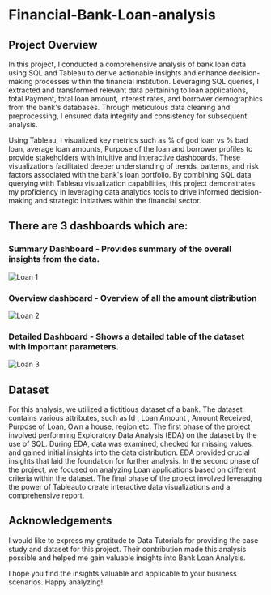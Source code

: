 # Financial-Bank-Loan-analysis
## Project Overview
In this project, I conducted a comprehensive analysis of bank loan data using SQL and Tableau to derive actionable insights and enhance decision-making processes within the financial institution. Leveraging SQL queries, I extracted and transformed relevant data pertaining to loan applications, total Payment, total loan amount, interest rates, and borrower demographics from the bank's databases. Through meticulous data cleaning and preprocessing, I ensured data integrity and consistency for subsequent analysis.

Using Tableau, I visualized key metrics such as % of god loan vs % bad loan, average loan amounts, Purpose of the loan and borrower profiles to provide stakeholders with intuitive and interactive dashboards. These visualizations facilitated deeper understanding of trends, patterns, and risk factors associated with the bank's loan portfolio.
By combining SQL data querying with Tableau visualization capabilities, this project demonstrates my proficiency in leveraging data analytics tools to drive informed decision-making and strategic initiatives within the financial sector.

## There are 3 dashboards which are:
### Summary Dashboard - Provides summary of the overall insights from the data.
![Loan 1](https://github.com/nihit21/Financial-Bank-Loan-analysis/assets/98044705/2a88cd20-20a1-4ded-be4e-112c94e0b46c)

### Overview dashboard - Overview of all the amount distribution
![Loan 2](https://github.com/nihit21/Financial-Bank-Loan-analysis/assets/98044705/67117c09-a459-4609-b000-6aaa44d47e70)

### Detailed Dashboard - Shows a detailed table of the dataset with important parameters.
![Loan 3](https://github.com/nihit21/Financial-Bank-Loan-analysis/assets/98044705/868c704b-c3a2-42b1-9dac-76cd360259e1)

## Dataset
For this analysis, we utilized a fictitious dataset of a bank. The dataset contains various attributes, such as Id , Loan Amount , Amount Received, Purpose of Loan, Own a house, region etc.
The first phase of the project involved performing Exploratory Data Analysis (EDA) on the dataset by the use of SQL. During EDA, data was examined, checked for missing values, and gained initial insights into the data distribution. EDA provided crucial insights that laid the foundation for further analysis. In the second phase of the project, we focused on analyzing Loan applications based on different criteria within the dataset. The final phase of the project involved leveraging the power of Tableauto create interactive data visualizations and a comprehensive report. 

## Acknowledgements
I would like to express my gratitude to Data Tutorials for providing the case study and dataset for this project. Their contribution made this analysis possible and helped me gain valuable insights into Bank Loan Analysis.

I hope you find the insights valuable and applicable to your business scenarios. Happy analyzing!
